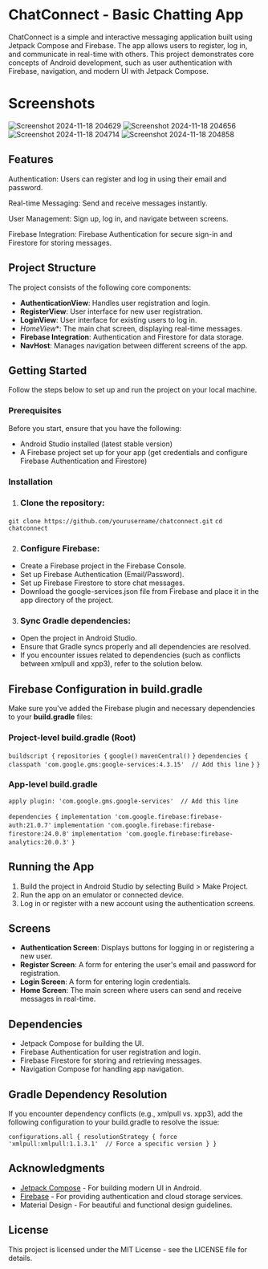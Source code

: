 # ChatConnect - Basic Chatting App

ChatConnect is a simple and interactive messaging application built using Jetpack Compose and Firebase. The app allows users to register, log in, and communicate in real-time with others. This project demonstrates core concepts of Android development, such as user authentication with Firebase, navigation, and modern UI with Jetpack Compose.

# Screenshots

![Screenshot 2024-11-18 204629](https://github.com/user-attachments/assets/a79b5f43-c13c-4607-b060-4e37cac84920) ![Screenshot 2024-11-18 204656](https://github.com/user-attachments/assets/36c5d83d-38b7-4430-8bc6-d9366e46b553)![Screenshot 2024-11-18 204714](https://github.com/user-attachments/assets/aebbfa09-5759-4fb2-9c35-ca2541e4e902)
![Screenshot 2024-11-18 204858](https://github.com/user-attachments/assets/f4e02bea-dd7d-4f26-b6c4-14d9de256f0f)




## Features

Authentication: Users can register and log in using their email and password.

Real-time Messaging: Send and receive messages instantly.

User Management: Sign up, log in, and navigate between screens.

Firebase Integration: Firebase Authentication for secure sign-in and Firestore for storing messages.


## Project Structure

The project consists of the following core components:

* **AuthenticationView**: Handles user registration and login.
* **RegisterView**: User interface for new user registration.
* **LoginView**: User interface for existing users to log in.
* *HomeView**: The main chat screen, displaying real-time messages.
* **Firebase Integration**: Authentication and Firestore for data storage.
* **NavHost**: Manages navigation between different screens of the app.


## Getting Started

Follow the steps below to set up and run the project on your local machine.

### Prerequisites

Before you start, ensure that you have the following:

* Android Studio installed (latest stable version)
* A Firebase project set up for your app (get credentials and configure Firebase Authentication and Firestore)

### Installation

1. ### Clone the repository:

`git clone https://github.com/yourusername/chatconnect.git`
`cd chatconnect`

2. ### Configure Firebase:

* Create a Firebase project in the Firebase Console.
* Set up Firebase Authentication (Email/Password).
* Set up Firebase Firestore to store chat messages.
* Download the google-services.json file from Firebase and place it in the app directory of the project.

3. ### Sync Gradle dependencies:

* Open the project in Android Studio.
* Ensure that Gradle syncs properly and all dependencies are resolved.
* If you encounter issues related to dependencies (such as conflicts between xmlpull and xpp3), refer to the solution below.

## Firebase Configuration in build.gradle

Make sure you've added the Firebase plugin and necessary dependencies to your **build.gradle** files:

### Project-level build.gradle (Root)

`buildscript {`
    `repositories {`
        `google()`
        `mavenCentral()`
    `}`
    `dependencies {`
        `classpath 'com.google.gms:google-services:4.3.15'  // Add this line`
    `}`
`}`

### App-level build.gradle

`apply plugin: 'com.google.gms.google-services'  // Add this line`

`dependencies {`
    `implementation 'com.google.firebase:firebase-auth:21.0.7'`
    `implementation 'com.google.firebase:firebase-firestore:24.0.0'`
    `implementation 'com.google.firebase:firebase-analytics:20.0.3'`
`}`

## Running the App

1. Build the project in Android Studio by selecting Build > Make Project.
2. Run the app on an emulator or connected device.
3. Log in or register with a new account using the authentication screens.

## Screens

* **Authentication Screen**: Displays buttons for logging in or registering a new user.
* **Register Screen**: A form for entering the user's email and password for registration.
* **Login Screen**: A form for entering login credentials.
* **Home Screen**: The main screen where users can send and receive messages in real-time.

## Dependencies

* Jetpack Compose for building the UI.
* Firebase Authentication for user registration and login.
* Firebase Firestore for storing and retrieving messages.
* Navigation Compose for handling app navigation.

## Gradle Dependency Resolution

If you encounter dependency conflicts (e.g., xmlpull vs. xpp3), add the following configuration to your build.gradle to resolve the issue:

`configurations.all {
    resolutionStrategy {
        force 'xmlpull:xmlpull:1.1.3.1'  // Force a specific version
    }
}`

## Acknowledgments

* [Jetpack Compose](https://developer.android.com/jetpack/compose) - For building modern UI in Android.
* [Firebase](https://firebase.google.com/) - For providing authentication and cloud storage services.
* Material Design - For beautiful and functional design guidelines.

## License

This project is licensed under the MIT License - see the LICENSE file for details.
